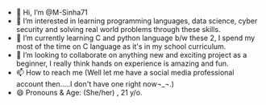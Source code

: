 - 👋 Hi, I’m @M-Sinha71
- 👀 I’m interested in learning programming languages, data science, cyber security and solving real world problems through these skills.
- 🌱 I’m currently learning C and python language b/w these 2, I spend my most of the time on C language as it's in my school curriculum.
- 💞️ I’m looking to collaborate on anything new and exciting project as a beginner, I really think hands on experience is amazing and fun.
- 📫 How to reach me (Well let me have a social media professional account then.....I don't have one right now¬_¬.)
- 😄 Pronouns & Age: (She/her) , 21 y/o.


<!---
M-Sinha71/M-Sinha71 is a ✨ special ✨ repository because its `README.md` (this file) appears on your GitHub profile.
You can click the Preview link to take a look at your changes.
--->
